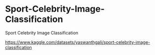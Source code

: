 # Sport-Celebrity-Image-Classification

Sport Celebrity Image Classification

https://www.kaggle.com/datasets/yaswanthgali/sport-celebrity-image-classification

